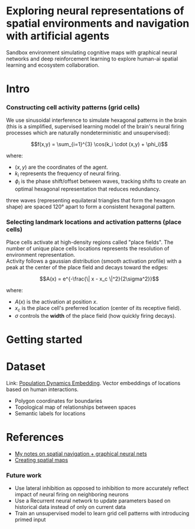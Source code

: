# Exploring neural representations of spatial environments and navigation with artificial agents
Sandbox environment simulating cognitive maps with graphical neural networks and deep reinforcement learning to explore human-ai spatial learning and ecosystem collaboration.

# Intro
### Constructing cell activity patterns (grid cells)
We use sinusoidal interference to simulate hexagonal patterns in the brain (this is a 
simplified, supervised learning model of the brain's neural firing processes which are
naturally nondeterministic and unsupervised):

```math
f(x,y) = \sum_{i=1}^{3} \cos(k_i \cdot (x,y) + \phi_i)
```

where:
- $`(x,y)`$ are the coordinates of the agent.
- $`k_i`$ represents the frequency of neural firing.
- $`\phi_i`$ is the phase shift/offset between waves, tracking shifts to create an optimal hexagonal representation that reduces redundancy.

three waves (representing equilateral triangles that form the hexagon shape) are spaced 120° apart to form a consistent hexagonal pattern.
### Selecting landmark locations and activation patterns (place cells)
Place cells activate at high-density regions called "place fields". The number of unique
place cells locations represents the resolution of environment representation.
<br/>
Activity follows a gaussian distribution (smooth activation profile) with a peak at the center of the place field and decays toward the edges:
```math
A(x) = e^{-\frac{\| x - x_c \|^2}{2\sigma^2}}
```

where:
 - $`A(x)`$ is the activation at position $`x`$.
  - $`x_c`$ is the place cell's preferred location (center of its receptive field).
  - $`\sigma`$ controls the **width** of the place field (how quickly firing decays).


# Getting started

# Dataset
Link: [Population Dynamics Embedding](https://www.kaggle.com/datasets/veeralakrishna/population-dynamics-embeddings). Vector embeddings of locations based on human interactions.
- Polygon coordinates for boundaries
- Topological map of relationships between spaces
- Semantic labels for locations
# References
- [My notes on spatial navigation + graphical neural nets](https://www.remnote.com/a/notes-on-neural-maps-and-spatial-navigation/67c22f7a3df60be1a78d6436)
- [Creating spatial maps](https://www.youtube.com/watch?v=iV-EMA5g288)
### Future work
- Use lateral inhibition as opposed to inhibition to more accurately reflect impact of neural firing on neighboring neurons
- Use a Recurrent neural network to update parameters based on historical data instead of only
on current data
- Train an unsupervised model to learn grid cell patterns with introducing primed input
